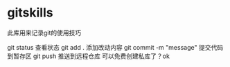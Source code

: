 # gitskills

此库用来记录git的使用技巧

git status 查看状态
git add . 添加改动内容
git commit -m "message" 提交代码到暂存区
git push 推送到远程仓库
可以免费创建私库了？ok

